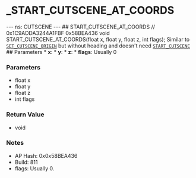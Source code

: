 # _START_CUTSCENE_AT_COORDS

--- ns: CUTSCENE --- ## START_CUTSCENE_AT_COORDS  // 0x1C9ADDA3244A1FBF 0x58BEA436 void START_CUTSCENE_AT_COORDS(float x, float y, float z, int flags);  Similar to [`SET_CUTSCENE_ORIGIN`](#_0xB812B3FD1C01CF27) but without heading and doesn't need [`START_CUTSCENE`](#_0x186D5CB5E7B0FF7B)  ## Parameters * **x**: * **y**: * **z**: * **flags**: Usually 0

### Parameters
* float x
* float y
* float z
* int flags

### Return Value
* void

### Notes
* AP Hash: 0x0x58BEA436
* Build: 811
* flags: Usually 0.

